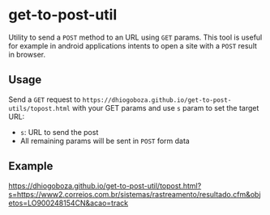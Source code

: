# get-to-post-util

Utility to send a `POST` method to an URL using `GET` params. This tool is useful for example in android applications intents to open a site with a `POST` result in browser.

## Usage

Send a `GET` request to `https://dhiogoboza.github.io/get-to-post-utils/topost.html` with your GET params and use `s` param to set the target URL:

- `s`: URL to send the post
- All remaining params will be sent in `POST` form data

## Example

https://dhiogoboza.github.io/get-to-post-util/topost.html?s=https://www2.correios.com.br/sistemas/rastreamento/resultado.cfm&objetos=LO900248154CN&acao=track
